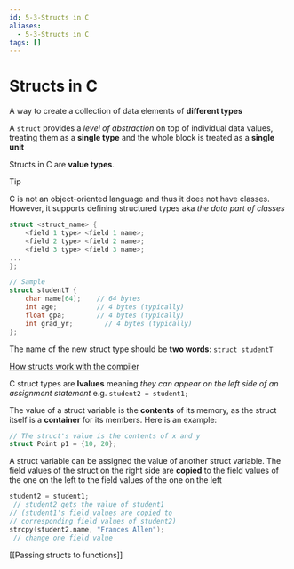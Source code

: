 ```yaml
---
id: 5-3-Structs in C
aliases:
  - 5-3-Structs in C
tags: []
---
```


# Structs in C

A way to create a collection of data elements of **different types**

A `struct` provides a _level of abstraction_ on top of individual data values, treating them as a **single type** and the whole block is treated as a **single unit**

Structs in C are **value types**.

> [!TIP]
> C is not an object-oriented language and thus it does not have classes. However, it supports defining structured types aka _the data part of classes_

```c
struct <struct_name> {
    <field 1 type> <field 1 name>;
    <field 2 type> <field 2 name>;
    <field 3 type> <field 3 name>;
...
};

// Sample
struct studentT {
    char name[64];    // 64 bytes
    int age;          // 4 bytes (typically)
    float gpa;        // 4 bytes (typically)
    int grad_yr;        // 4 bytes (typically)
};
```

The name of the new struct type should be **two words**: `struct studentT`

[How structs work with the compiler](01-Areas/Computer/Dive_Into_Systems/notes/chapter1/How%20structs%20work%20with%20the%20compiler.md)

C struct types are **lvalues** meaning _they can appear on the left side of an assignment statement_ e.g. `student2 = student1;`

The value of a struct variable is the **contents** of its memory, as the struct itself is a **container** for its members. Here is an example:

```c
// The struct's value is the contents of x and y
struct Point p1 = {10, 20};
```

A struct variable can be assigned the value of another struct variable. The field values of the struct on the right side are **copied** to the field values of the one on the left to the field values of the one on the left

```c
student2 = student1;
 // student2 gets the value of student1
// (student1's field values are copied to
// corresponding field values of student2)
strcpy(student2.name, "Frances Allen");
 // change one field value
```

[[Passing structs to functions]]
